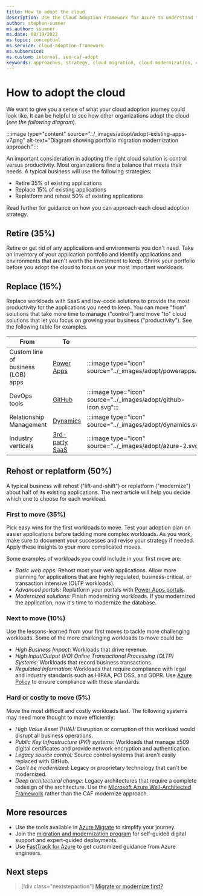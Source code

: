```yaml
---
title: How to adopt the cloud
description: Use the Cloud Adoption Framework for Azure to understand the typical journey to the cloud and how your existing portfolio will change.
author: stephen-sumner
ms.author: ssumner
ms.date: 08/19/2022
ms.topic: conceptual
ms.service: cloud-adoption-framework
ms.subservice: 
ms.custom: internal, seo-caf-adopt
keywords: approaches, strategy, cloud migration, cloud modernization, cloud adoption framework
---
```


# How to adopt the cloud

We want to give you a sense of what your cloud adoption journey could look like. It can be helpful to see how other organizations adopt the cloud (*see the following diagram*).

:::image type="content" source="../_images/adopt/adopt-existing-apps-v7.png" alt-text="Diagram showing portfolio migration modernization approach.":::

An important consideration in adopting the right cloud solution is control versus productivity. Most organizations find a balance that meets their needs. A typical business will use the following strategies:

- Retire 35% of existing applications
- Replace 15% of existing applications
- Replatform and rehost 50% of existing applications

Read further for guidance on how you can approach each cloud adoption strategy.

## Retire (35%)

Retire or get rid of any applications and environments you don't need. Take an inventory of your application portfolio and identify applications and environments that aren't worth the investment to keep. Shrink your portfolio before you adopt the cloud to focus on your most important workloads.

## Replace (15%)

Replace workloads with SaaS and low-code solutions to provide the most productivity for the applications you need to keep. You can move "from" solutions that take more time to manage ("control") and move "to" cloud solutions that let you focus on growing your business ("productivity"). See the following table for examples.

| From<span title="Replace">&nbsp;</span> | To<span title="To">&nbsp;</span> |<span></span>|
|-|-|-|
|Custom line of <br>business (LOB)<br>apps|[Power Apps](/power-apps/powerapps-overview)| :::image type="icon" source="../_images/adopt/powerapps.svg":::
|DevOps tools|[GitHub](/learn/modules/introduction-to-github/)|:::image type="icon" source="../_images/adopt/github-icon.svg":::
|Relationship <br>Management|[Dynamics](/dynamics365/get-started/intro-crossapp-index)|:::image type="icon" source="../_images/adopt/dynamics.svg":::
|Industry <br>verticals|[3rd-party <br>SaaS](/marketplace/apps)|:::image type="icon" source="../_images/adopt/azure-2.svg":::

## Rehost or replatform (50%)

A typical business will rehost ("lift-and-shift") or replatform ("modernize") about half of its existing applications. The next article will help you decide which one to choose for each workload.

### First to move (35%)

Pick easy wins for the first workloads to move. Test your adoption plan on easier applications before tackling more complex workloads. As you work, make sure to document your successes and revise your strategy if needed. Apply these insights to your more complicated moves.

Some examples of workloads you could include in your first move are:

- *Basic web apps:* Rehost most your web applications. Allow more planning for applications that are highly regulated, business-critical, or transaction intensive (OLTP workloads).
- *Advanced portals:* Replatform your portals with [Power Apps portals](/power-apps/maker/portals/overview).
- *Modernized solutions:* Finish modernizing workloads. If you modernized the application, now it's time to modernize the database.

### Next to move (10%)

Use the lessons-learned from your first moves to tackle more challenging workloads. Some of the more challenging workloads to move could be:

- *High Business Impact:* Workloads that drive revenue.
- *High Input/Output (I/O) Online Transactional Processing (OLTP) Systems:* Workloads that record business transactions.
- *Regulated Information:* Workloads that require compliance with legal and industry standards such as HIPAA, PCI DSS, and GDPR. Use [Azure Policy](/azure/governance/policy/concepts/regulatory-compliance) to ensure compliance with these standards.

### Hard or costly to move (5%)

Move the most difficult and costly workloads last. The following systems may need more thought to move efficiently:

- *High Value Asset (HVA):* Disruption or corruption of this workload would disrupt all business operations.
- *Public Key Infrastructure (PKI) systems:* Workloads that manage x509 digital certificates and provide network encryption and authentication.
- *Legacy source control:* Source control systems that aren't easily replaced with GitHub.
- *Can't be modernized:* Legacy or proprietary technology that can't be modernized.
- *Deep architectural change:* Legacy architectures that require a complete redesign of the architecture. Use the [Microsoft Azure Well-Architected Framework](/azure/architecture/framework/) rather than the CAF modernize approach.

## More resources

- Use the tools available in [Azure Migrate](/azure/migrate/migrate-services-overview) to simplify your journey.
- Join the [migration and modernization program](/migration/migration-modernization-program/#program-form) for self-guided digital support and expert-guided deployments.
- Use [FastTrack for Azure](https://azure.microsoft.com/programs/azure-fasttrack/?v=18.03#overview) to get customized guidance from Azure engineers.

## Next steps

> [!div class="nextstepaction"]
> [Migrate or modernize first?](../adopt/migrate-or-modernize.md)
